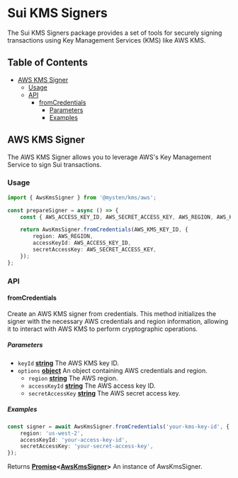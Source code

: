 # Sui KMS Signers

The Sui KMS Signers package provides a set of tools for securely signing transactions using Key Management Services (KMS) like AWS KMS.

## Table of Contents

- [AWS KMS Signer](#aws-kms-signer)
  - [Usage](#usage)
  - [API](#api)
    - [fromCredentials](#fromcredentials)
      - [Parameters](#parameters)
      - [Examples](#examples)

## AWS KMS Signer

The AWS KMS Signer allows you to leverage AWS's Key Management Service to sign Sui transactions. 

### Usage

```typescript
import { AwsKmsSigner } from '@mysten/kms/aws';

const prepareSigner = async () => {
	const { AWS_ACCESS_KEY_ID, AWS_SECRET_ACCESS_KEY, AWS_REGION, AWS_KMS_KEY_ID } = process.env;

	return AwsKmsSigner.fromCredentials(AWS_KMS_KEY_ID, {
		region: AWS_REGION,
		accessKeyId: AWS_ACCESS_KEY_ID,
		secretAccessKey: AWS_SECRET_ACCESS_KEY,
	});
};
```

### API

#### fromCredentials

Create an AWS KMS signer from credentials. This method initializes the signer with the necessary AWS credentials and region information, allowing it to interact with AWS KMS to perform cryptographic operations.

##### Parameters

- `keyId` **[string](https://developer.mozilla.org/docs/Web/JavaScript/Reference/Global_Objects/String)** The AWS KMS key ID.
- `options` **[object](https://developer.mozilla.org/docs/Web/JavaScript/Reference/Global_Objects/Object)** An object containing AWS credentials and region.
  - `region` **[string](https://developer.mozilla.org/docs/Web/JavaScript/Reference/Global_Objects/String)** The AWS region.
  - `accessKeyId` **[string](https://developer.mozilla.org/docs/Web/JavaScript/Reference/Global_Objects/String)** The AWS access key ID.
  - `secretAccessKey` **[string](https://developer.mozilla.org/docs/Web/JavaScript/Reference/Global_Objects/String)** The AWS secret access key.

##### Examples

```typescript
const signer = await AwsKmsSigner.fromCredentials('your-kms-key-id', {
	region: 'us-west-2',
	accessKeyId: 'your-access-key-id',
	secretAccessKey: 'your-secret-access-key',
});
```

Returns **[Promise](https://developer.mozilla.org/docs/Web/JavaScript/Reference/Global_Objects/Promise)&lt;[AwsKmsSigner](./src/aws/aws-kms-signer.ts)>** An instance of AwsKmsSigner.